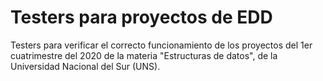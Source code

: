 # Testers para proyectos de EDD

Testers para verificar el correcto funcionamiento de los proyectos del 1er cuatrimestre del 2020 de la materia "Estructuras de datos", de la Universidad Nacional del Sur (UNS).
